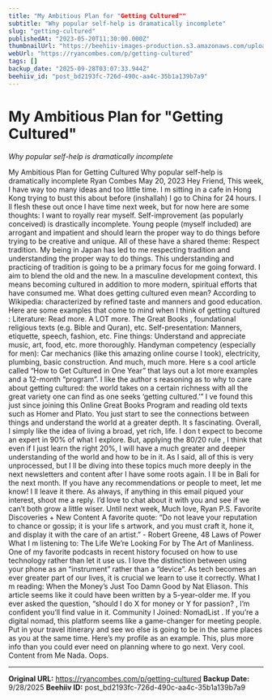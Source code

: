 ```yaml
---
title: "My Ambitious Plan for "Getting Cultured""
subtitle: "Why popular self-help is dramatically incomplete"
slug: "getting-cultured"
publishedAt: "2023-05-20T11:30:00.000Z"
thumbnailUrl: "https://beehiiv-images-production.s3.amazonaws.com/uploads/asset/file/0ad2f250-41b6-4d0e-8224-3510d46e3ea7/debby-hudson-asviIGR3CPE-unsplash_1_.jpg?t=1684563595"
webUrl: "https://ryancombes.com/p/getting-cultured"
tags: []
backup_date: "2025-09-28T03:07:33.944Z"
beehiiv_id: "post_bd2193fc-726d-490c-aa4c-35b1a139b7a9"
---
```


# My Ambitious Plan for "Getting Cultured"

*Why popular self-help is dramatically incomplete*



My Ambitious Plan for Getting Cultured Why popular self-help is dramatically incomplete Ryan Combes May 20, 2023 Hey Friend, This week, I have way too many ideas and too little time. I m sitting in a cafe in Hong Kong trying to bust this about before (inshallah) I go to China for 24 hours. I ll flesh these out once I have time next week, but for now here are some thoughts: I want to royally rear myself. Self-improvement (as popularly conceived) is drastically incomplete. Young people (myself included) are arrogant and impatient and should learn the proper way to do things before trying to be creative and unique. All of these have a shared theme: Respect tradition. My being in Japan has led to me respecting tradition and understanding the proper way to do things. This understanding and practicing of tradition is going to be a primary focus for me going forward. I aim to blend the old and the new. In a masculine development context, this means becoming cultured in addition to more modern, spiritual efforts that have consumed me. What does getting cultured even mean? According to Wikipedia: characterized by refined taste and manners and good education. Here are some examples that come to mind when I think of getting cultured : Literature: Read more. A LOT more. The Great Books , foundational religious texts (e.g. Bible and Quran), etc. Self-presentation: Manners, etiquette, speech, fashion, etc. Fine things: Understand and appreciate music, art, food, etc. more thoroughly. Handyman competency (especially for men): Car mechanics (like this amazing online course I took), electricity, plumbing, basic construction. And much, much more. Here s a cool article called “How to Get Cultured in One Year” that lays out a lot more examples and a 12-month “program”. I like the author s reasoning as to why to care about getting cultured: the world takes on a certain richness with all the great variety one can find as one seeks ‘getting cultured.’” I ve found this just since joining this Online Great Books Program and reading old texts such as Homer and Plato. You just start to see the connections between things and understand the world at a greater depth. It s fascinating. Overall, I simply like the idea of living a broad, yet rich, life. I don t expect to become an expert in 90% of what I explore. But, applying the 80/20 rule , I think that even if I just learn the right 20%, I will have a much greater and deeper understanding of the world and how to be in it. As I said, all of this is very unprocessed, but I ll be diving into these topics much more deeply in the next newsletters and content after I have some roots again. I ll be in Bali for the next month. If you have any recommendations or people to meet, let me know! I ll leave it there. As always, if anything in this email piqued your interest, shoot me a reply. I’d love to chat about it with you and see if we can’t both grow a little wiser. Until next week, Much love, Ryan P.S. Favorite Discoveries + New Content A favorite quote: “Do not leave your reputation to chance or gossip; it is your life s artwork, and you must craft it, hone it, and display it with the care of an artist.” - Robert Greene, 48 Laws of Power What I m listening to: The Life We’re Looking For by The Art of Manliness. One of my favorite podcasts in recent history focused on how to use technology rather than let it use us. I love the distinction between using your phone as an “instrument” rather than a “device”. As tech becomes an ever greater part of our lives, it is crucial we learn to use it correctly. What I m reading: When the Money’s Just Too Damn Good by Nat Eliason. This article seems like it could have been written by a 5-year-older me. If you ever asked the question, “should I do X for money or Y for passion? , I’m confident you’ll find value in it. Community I Joined: NomadList . If you’re a digital nomad, this platform seems like a game-changer for meeting people. Put in your travel itinerary and see wo else is going to be in the same places as you at the same time. Here’s my profile as an example. This, plus more info than you could ever need on planning where to go next. Very cool. Content from Me Nada. Oops.

---

**Original URL:** https://ryancombes.com/p/getting-cultured
**Backup Date:** 9/28/2025
**Beehiiv ID:** post_bd2193fc-726d-490c-aa4c-35b1a139b7a9
